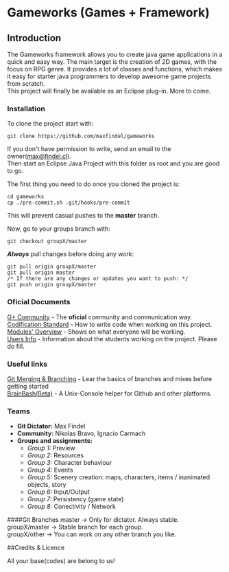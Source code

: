 Gameworks (Games + Framework)
=============================

## Introduction

The Gameworks framework allows you to create java game applications in a quick and easy way. The main target is the creation of 2D games, with the focus on RPG genre. It provides a lot of classes and functions, which makes it easy for starter java programmers to develop awesome game projects from scratch.  
This project will finally be available as an Eclipse plug-in. More to come.

### Installation

To clone the project start with:

	git clone https://github.com/maxfindel/gameworks

If you don't have permission to write, send an email to the owner([max@findel.cl](mailto:max@findel.cl)).  
Then start an Eclipse Java Project with this folder as root and you are good to go.

The first thing you need to do once you cloned the project is:

	cd gameworks
	cp ./pre-commit.sh .git/hooks/pre-commit
This will prevent casual pushes to the **master** branch. 

Now, go to your groups branch with:

	git checkout groupX/master

***Always*** pull changes before doing any work:

	git pull origin groupX/master
	git pull origin master
	/* If there are any changes or updates you want to push: */
	git push origin groupX/master


### Oficial Documents
[G+ Community](https://plus.google.com/communities/107638331003604365607) - The **oficial** community and communication way.  
[Codification Standard](https://docs.google.com/document/d/1I_9CAdi5IocV03Z_EkPQFpNvF4ElPkB1GibfhFCLJSI/edit?hl=es-419&forcehl=1) - How to write code when working on this project.  
[Modules' Overview](https://docs.google.com/document/d/1m7EfpFAl9fo-AB1Bv2Gl3hi68soGBCxONnmcXbIKuLc/edit?usp=sharing) - Shows on what everyone will be working.  
[Users Info](https://docs.google.com/forms/d/1QtkXnSQXjXHQgoak7EcNlUq2M_GFHQws0GqxbSG0eJI/viewform) - Information about the students working on the project. Please do fill.  
<!-- [(NOT) Public Information](https://docs.google.com/spreadsheet/ccc?key=0Am_s2HenpOt6dEFhVGZjZGZhWkM0N2xySTBDd0tOYUE#gid=0)  -->

### Useful links
[Git Merging & Branching](http://git-scm.com/book/en/Git-Branching-Basic-Branching-and-Merging) - Lear the basics of branches and mixes before getting started  
[BrainBash(ßeta)](https://github.com/maxfindel/brainBash) - A Unix-Console helper for Github and other platforms.


### Teams

* **Git Dictator:** Max Findel
* **Community:** Nikolas Bravo, Ignacio Carmach
* **Groups and assignments:**
	- *Group 1:* Preview 
	- *Group 2:* Resources 
	- *Group 3:* Character behaviour 
	- *Group 4:* Events 
	- *Group 5:* Scenery creation: maps, characters, items / inanimated objects, story 
	- *Group 6:* Input/Output 
	- *Group 7:* Persistency (game state) 
	- *Group 8:* Conectivity / Network 

####Git Branches
master -> Only for dictator. Always stable.  
groupX/master -> Stable branch for each group.  
groupX/other -> You can work on any other branch you like.  

##Credits & Licence

All your base(codes) are belong to us!
